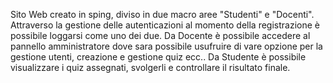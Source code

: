 Sito Web creato in sping, diviso in due macro aree "Studenti" e "Docenti".
Attraverso la gestione delle autenticazioni al momento della registrazione è possibile loggarsi come uno dei due.
Da Docente è possibile accedere al pannello amministratore dove sara possibile usufruire di vare opzione per la gestione utenti, creazione e gestione quiz ecc..
Da Studente è possibile visualizzare i quiz assegnati, svolgerli e controllare il risultato finale.
